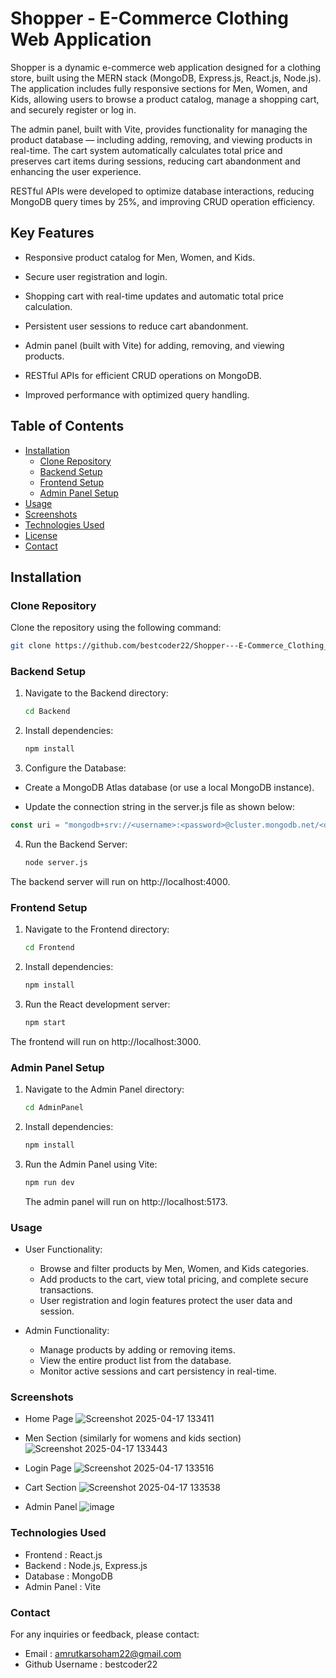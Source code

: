 # Shopper - E-Commerce Clothing Web Application
Shopper is a dynamic e-commerce web application designed for a clothing store, built using the MERN stack (MongoDB, Express.js, React.js, Node.js). The application includes fully responsive sections for Men, Women, and Kids, allowing users to browse a product catalog, manage a shopping cart, and securely register or log in.

The admin panel, built with Vite, provides functionality for managing the product database — including adding, removing, and viewing products in real-time. The cart system automatically calculates total price and preserves cart items during sessions, reducing cart abandonment and enhancing the user experience.

RESTful APIs were developed to optimize database interactions, reducing MongoDB query times by 25%, and improving CRUD operation efficiency.

## Key Features
- Responsive product catalog for Men, Women, and Kids.

- Secure user registration and login.

- Shopping cart with real-time updates and automatic total price calculation.

- Persistent user sessions to reduce cart abandonment.

- Admin panel (built with Vite) for adding, removing, and viewing products.

- RESTful APIs for efficient CRUD operations on MongoDB.

- Improved performance with optimized query handling.

## Table of Contents


- [Installation](#installation)
  - [Clone Repository](#clone-repository)
  - [Backend Setup](#backend-setup)
  - [Frontend Setup](#frontend-setup)
  - [Admin Panel Setup](#admin-panel-setup)
- [Usage](#usage)
- [Screenshots](#screenshots)
- [Technologies Used](#technologies-used)
- [License](#license)
- [Contact](#contact)

## Installation

### Clone Repository
Clone the repository using the following command:
```bash
git clone https://github.com/bestcoder22/Shopper---E-Commerce_Clothing_Web_Application.git
```

### Backend Setup
1. Navigate to the Backend directory:
   ```bash
   cd Backend
   ```

2. Install dependencies:
   ```bash
   npm install
   ```

4. Configure the Database:

- Create a MongoDB Atlas database (or use a local MongoDB instance).

- Update the connection string in the server.js file as shown below:

```javascript
const uri = "mongodb+srv://<username>:<password>@cluster.mongodb.net/<database-name>";
```

4. Run the Backend Server:
   ```bash
   node server.js
   ```
The backend server will run on http://localhost:4000.

### Frontend Setup

1. Navigate to the Frontend directory:
   ```bash
   cd Frontend
   ```


2. Install dependencies:
   ```bash
   npm install
   ```

3. Run the React development server:
   ```bash
   npm start
   ```
The frontend will run on http://localhost:3000.

### Admin Panel Setup

1. Navigate to the Admin Panel directory:
   ```bash
   cd AdminPanel
   ```

2. Install dependencies:
   ```bash
   npm install
   ```

3. Run the Admin Panel using Vite:
   ```bash
   npm run dev
   ```
   The admin panel will run on http://localhost:5173.

### Usage

- User Functionality:
  - Browse and filter products by Men, Women, and Kids categories.
  - Add products to the cart, view total pricing, and complete secure transactions.
  - User registration and login features protect the user data and session.

- Admin Functionality:
  - Manage products by adding or removing items.
  - View the entire product list from the database.
  - Monitor active sessions and cart persistency in real-time.

### Screenshots

- Home Page
  ![Screenshot 2025-04-17 133411](https://github.com/user-attachments/assets/1bdbbfe9-45c3-442e-a3ef-875c92640282)

- Men Section (similarly for womens and kids section)
  ![Screenshot 2025-04-17 133443](https://github.com/user-attachments/assets/5e65126a-be0f-4392-ac9c-2dbc6669e509)

- Login Page
  ![Screenshot 2025-04-17 133516](https://github.com/user-attachments/assets/6fd573f6-6702-4d85-9f63-81e8472c53d4)

- Cart Section
  ![Screenshot 2025-04-17 133538](https://github.com/user-attachments/assets/0fcda961-05f0-4838-b253-706497143b64)

- Admin Panel
  ![image](https://github.com/user-attachments/assets/7850a730-d7ad-4b5b-9dfc-d5b29199711f)

### Technologies Used

- Frontend : React.js
- Backend : Node.js, Express.js
- Database : MongoDB
- Admin Panel : Vite

### Contact

For any inquiries or feedback, please contact:
- Email : amrutkarsoham22@gmail.com
- Github Username : bestcoder22





